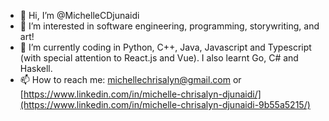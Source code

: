 - 👋 Hi, I’m @MichelleCDjunaidi
- 👀 I’m interested in software engineering, programming, storywriting, and art!
- 🌱 I’m currently coding in Python, C++, Java, Javascript and Typescript (with special attention to React.js and Vue). I also learnt Go, C# and Haskell.
- 📫 How to reach me: michellechrisalyn@gmail.com or [https://www.linkedin.com/in/michelle-chrisalyn-djunaidi/](https://www.linkedin.com/in/michelle-chrisalyn-djunaidi-9b55a5215/)

<!---
MichelleCDjunaidi/MichelleCDjunaidi is a ✨ special ✨ repository because its `README.md` (this file) appears on your GitHub profile.
You can click the Preview link to take a look at your changes.
--->
